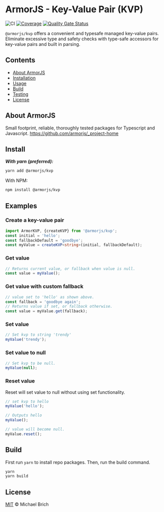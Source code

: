 
# ArmorJS - Key-Value Pair (KVP)

![CI](https://github.com/armorjs/kvp/workflows/CI/badge.svg?branch=master) [![Coverage](https://sonarcloud.io/api/project_badges/measure?project=armorjs_kvp&metric=coverage)](https://sonarcloud.io/dashboard?id=armorjs_kvp) [![Quality Gate Status](https://sonarcloud.io/api/project_badges/measure?project=armorjs_kvp&metric=alert_status)](https://sonarcloud.io/dashboard?id=armorjs_kvp)

`@armorjs/kvp` offers a convenient and typesafe managed key-value pairs. Eliminate excessive type and safety checks with type-safe accessors for key-value pairs and built in parsing.

## Contents

-   [About ArmorJS](#about-armorjs)
-   [Installation](#Installation)
-   [Usage](#usage)
-   [Build](#build)
-   [Testing](#testing)
-   [License](#license)

## About ArmorJS

Small footprint, reliable, thoroughly tested packages for Typescript and Javascript.
https://github.com/armorjs/_project-home

## Install

**_With yarn (preferred):_**
```bash
yarn add @armorjs/kvp
```

With NPM:
```bash
npm install @armorjs/kvp
```
## Examples

### Create a key-value pair
```typescript
import ArmorKVP, {createKVP} from '@armorjs/kvp';
const initial = 'hello';
const fallbackDefault = 'goodbye';
const myValue = createKVP<string>(initial, fallbackDefault);
```

### Get value
```typescript
// Returns current value, or fallback when value is null.
const value = myValue();
```

### Get value with custom fallback
```typescript
// value set to 'hello' as shown above.
const fallback = 'goodbye again';
// Returns value if set, or fallback otherwise.
const value = myValue.get(fallback);
```

### Set value
```typescript
// Set kvp to string 'trendy'
myValue('trendy');
```

### Set value to null
```typescript
// Set kvp to be null.
myValue(null);
```

### Reset value
Reset will set value to null without using set functionality.
```typescript
// set kvp to hello
myValue('hello');

// Outputs hello
myValue();

// value will become null.
myValue.reset();
```

## Build
First run `yarn` to install repo packages. Then, run the build command.
```bash
yarn
yarn build
```

## License

[MIT](LICENSE) &copy; Michael Brich
